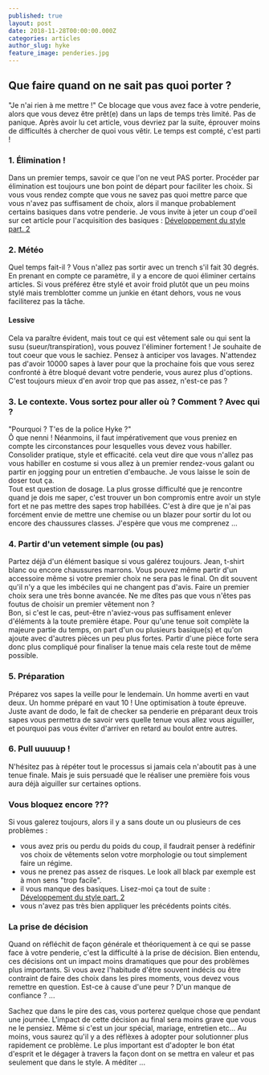 ```yaml
---
published: true
layout: post
date: 2018-11-28T00:00:00.000Z
categories: articles
author_slug: hyke
feature_image: penderies.jpg
---
```

## Que faire quand on ne sait pas quoi porter ?

"Je n'ai rien à me mettre !" Ce blocage que vous avez face à votre penderie, alors que vous devez être prêt(e) dans un laps de temps très limité. Pas de panique. Après avoir lu cet article, vous devriez par la suite, éprouver moins de difficultés à chercher de quoi vous vêtir. Le temps est compté, c'est parti !

### 1. Élimination !

Dans un premier temps, savoir ce que l'on ne veut PAS porter. Procéder par élimination est toujours une bon point de départ pour faciliter les choix. Si vous vous rendez compte que vous ne savez pas quoi mettre parce que vous n'avez pas suffisament de choix, alors il manque probablement certains basiques dans votre penderie. Je vous invite à jeter un coup d'oeil sur cet article pour l'acquisition des basiques : [Développement du style part. 2](http://www.crevardstyle.com/D%C3%A9veloppement-du-Style-part-2)

### 2. Météo

Quel temps fait-il ? Vous n'allez pas sortir avec un trench s'il fait 30 degrés. En prenant en compte ce paramètre, il y a encore de quoi éliminer certains articles. Si vous préférez être stylé et avoir froid plutôt que un peu moins stylé mais tremblotter comme un junkie en étant dehors, vous ne vous faciliterez pas la tâche.

#### Lessive 

Cela va paraître évident, mais tout ce qui est vêtement sale ou qui sent la susu (sueur/transpiration), vous pouvez l'éliminer fortement ! Je souhaite de tout coeur que vous le sachiez. Pensez à anticiper vos lavages. N'attendez pas d'avoir 10000 sapes à laver pour que la prochaine fois que vous serez confronté à être bloqué devant votre penderie, vous aurez plus d'options. C'est toujours mieux d'en avoir trop que pas assez, n'est-ce pas ?

### 3. Le contexte. Vous sortez pour aller où ? Comment ? Avec qui ?

"Pourquoi ? T'es de la police Hyke ?"  
Ô que nenni ! Néanmoins, il faut impérativement que vous preniez en compte les circonstances pour lesquelles vous devez vous habiller.
Consolider pratique, style et efficacité. cela veut dire que vous n'allez pas vous habiller en costume si vous allez à un premier rendez-vous galant ou partir en jogging pour un entretien d'embauche. Je vous laisse le soin de doser tout ça.  
Tout est question de dosage. La plus grosse difficulté que je rencontre quand je dois me saper, c'est trouver un bon compromis entre avoir un style fort et ne pas mettre des sapes trop habillées. C'est à dire que je n'ai pas forcément envie de mettre une chemise ou un blazer pour sortir du lot ou encore des chaussures classes. J'espère que vous me comprenez ...

### 4. Partir d'un vetement simple (ou pas)

Partez déjà d'un élément basique si vous galérez toujours. Jean, t-shirt blanc ou encore chaussures marrons. Vous pouvez même partir d'un accessoire même si votre premier choix ne sera pas le final. On dit souvent qu'il n'y a que les imbéciles qui ne changent pas d'avis. Faire un premier choix sera une très bonne avancée. 
Ne me dîtes pas que vous n'êtes pas foutus de choisir un premier vêtement non ?  
Bon, si c'est le cas, peut-être n'aviez-vous pas suffisament enlever d'éléments à la toute première étape. 
Pour qu'une tenue soit complète la majeure partie du temps, on part d'un ou plusieurs basique(s) et qu'on ajoute avec d'autres pièces un peu plus fortes. Partir d'une pièce forte sera donc plus compliqué pour finaliser la tenue mais cela reste tout de même possible.

### 5. Préparation

Préparez vos sapes la veille pour le lendemain. Un homme averti en vaut deux. Un homme préparé en vaut 10 ! Une optimisation à toute épreuve. Juste avant de dodo, le fait de checker sa penderie en préparant deux trois sapes vous permettra de savoir vers quelle tenue vous allez vous aiguiller, et pourquoi pas vous éviter d'arriver en retard au boulot entre autres.

### 6. Pull uuuuup !

N'hésitez pas à répéter tout le processus si jamais cela n'aboutit pas à une tenue finale. Mais je suis persuadé que le réaliser une première fois vous aura déjà aiguiller sur certaines options.

### Vous bloquez encore ???

Si vous galerez toujours, alors il y a sans doute un ou plusieurs de ces problèmes :

- vous avez pris ou perdu du poids du coup, il faudrait penser à redéfinir vos choix de vêtements selon votre morphologie ou tout simplement faire un régime.
- vous ne prenez pas assez de risques. Le look all black par exemple est à mon sens "trop facile".
- il vous manque des basiques. Lisez-moi ça tout de suite : [Développement du style part. 2](http://www.crevardstyle.com/D%C3%A9veloppement-du-Style-part-2)
- vous n'avez pas très bien appliquer les précédents points cités.

### La prise de décision 

Quand on réfléchit de façon générale et théoriquement à ce qui se passe face à votre penderie, c'est la difficulté à la prise de décision. Bien entendu, ces décisions ont un impact moins dramatiques que pour des problèmes plus importants.  Si vous avez l'habitude d'être souvent indécis ou être contraint de faire des choix dans les pires moments, vous devez vous remettre en question. Est-ce à cause d'une peur ? D'un manque de confiance ? ...

Sachez que dans le pire des cas, vous porterez quelque chose que pendant une journée. L'impact de cette décision au final sera moins grave que vous ne le pensiez. Même si c'est un jour spécial, mariage, entretien etc... Au moins, vous saurez qu'il y a des réflèxes à adopter pour solutionner plus rapidement ce problème. Le plus important est d'adopter le bon état d'esprit et le dégager à travers la façon dont on se mettra en valeur et pas seulement que dans le style. A méditer ...
